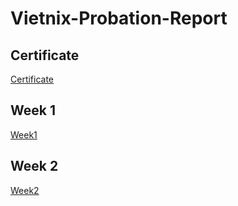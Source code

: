# Vietnix-Probation-Report

## Certificate
[Certificate](/Certificate/README.md)
## Week 1

[Week1](/Week1//README.md)

## Week 2

[Week2](/Week2//README.md)
